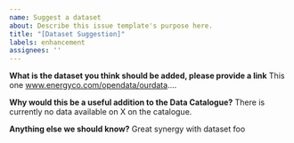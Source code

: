 ```yaml
---
name: Suggest a dataset
about: Describe this issue template's purpose here.
title: "[Dataset Suggestion]"
labels: enhancement
assignees: ''
---
```


**What is the dataset you think should be added, please provide a link**
This one www.energyco.com/opendata/ourdata....

**Why would this be a useful addition to the Data Catalogue?**
There is currently no data available on X on the catalogue.

**Anything else we should know?**
Great synergy with dataset foo
